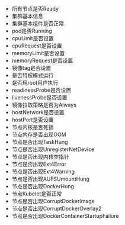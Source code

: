 * 所有节点是否Ready
* 集群基本信息
* 集群基本组件是否正常
* pod是否Running
* cpuLimit是否设置
* cpuRequest是否设置
* memoryLimit是否设置
* memoryRequest是否设置
* 镜像tag是否设置
* 是否特权模式运行
* 是否用root用户执行
* readinessProbe是否设置
* livenessProbe是否设置
* 镜像拉取策略是否为Always
* hostNetwork是否设置
* hostPort是否设置
* 节点内核是否死锁
* 节点内存是否出现OOM
* 节点是否出现TaskHung
* 节点是否出现UnregisterNetDevice
* 节点是否出现内核空指针
* 节点是否出现Ext4Error
* 节点是否出现Ext4Warning
* 节点是否出现AUFSUmountHung
* 节点是否出现DockerHung
* 节点Kubelet是否正常
* 节点是否出现CorruptDockerImage
* 节点是否出现CorruptDockerOverlay2
* 节点是否出现DockerContainerStartupFailure